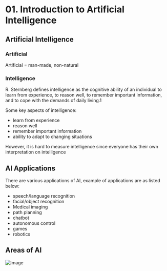# 01. Introduction to Artificial Intelligence

## Artificial Intelligence

### Artificial
Artificial = man-made, non-natural

### Intelligence
R. Sternberg defines intelligence as the cognitive ability of an individual to learn from experience, to reason well, to remember important information, and to cope with the demands of daily living.1

Some key aspects of intelligence:
- learn from experience
- reason well
- remember important information
- ability to adapt to changing situations

However, it is hard to measure intelligence since everyone has their own interpretation on intelligence

## AI Applications
There are various applications of AI, example of applications are as listed below:
- speech/language recognition
- facial/object recognition
- Medical imaging
- path planning
- chatbot
- autonomous control
- games
- robotics

## Areas of AI

![image](https://github.com/user-attachments/assets/511f3e54-7153-401c-a2ac-ecbf2db1974a)
